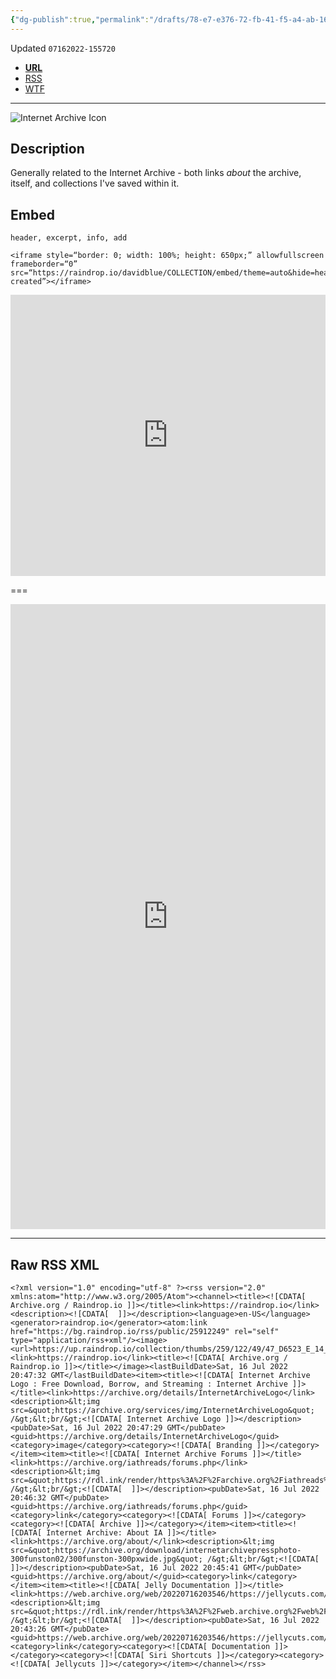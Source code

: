 ```yaml
---
{"dg-publish":true,"permalink":"/drafts/78-e7-e376-72-fb-41-f5-a4-ab-167-e86-b839-d6/","dgHomeLink":true,"dgPassFrontmatter":false}
---
```


Updated `07162022-155720`

- [**URL**](https://raindrop.io/davidblue/archive-org-25912249)
- [RSS](https://raindrop.io/collection/25912249/feed)
- [WTF](https://davidblue.wtf/drafts/78E7E376-72FB-41F5-A4AB-167E86B839D6.html)

---

![Internet Archive Icon](https://i.snap.as/9svrd6iB.png)

## Description

Generally related to the Internet Archive - both links *about* the archive, itself, and collections I've saved within it.

## Embed

`header, excerpt, info, add`

```
<iframe style=“border: 0; width: 100%; height: 650px;” allowfullscreen frameborder=“0” src=“https://raindrop.io/davidblue/COLLECTION/embed/theme=auto&hide=header%2C+excerpt%2C+info%2C+add&sort=-created”></iframe>
```

<iframe style="border: 0; width: 100%; height: 450px;" allowfullscreen frameborder="0" src="https://raindrop.io/davidblue/embed/theme=auto&hide=header%2C+excerpt%2C+info%2C+add&sort=-created"></iframe>

===

<iframe style="border: 0; width: 100%; height: 1000px;" allowfullscreen frameborder="0" src="https://raindrop.io/davidblue/embed/me/theme=auto"></iframe>

---

## Raw RSS XML

```
<?xml version="1.0" encoding="utf-8" ?><rss version="2.0" xmlns:atom="http://www.w3.org/2005/Atom"><channel><title><![CDATA[ Archive.org / Raindrop.io ]]></title><link>https://raindrop.io</link><description><![CDATA[  ]]></description><language>en-US</language><generator>raindrop.io</generator><atom:link href="https://bg.raindrop.io/rss/public/25912249" rel="self" type="application/rss+xml"/><image><url>https://up.raindrop.io/collection/thumbs/259/122/49/47_D6523_E_14_D5_42_C1_ABCE_16085_A60982_F.jpeg</url><link>https://raindrop.io</link><title><![CDATA[ Archive.org / Raindrop.io ]]></title></image><lastBuildDate>Sat, 16 Jul 2022 20:47:32 GMT</lastBuildDate><item><title><![CDATA[ Internet Archive Logo : Free Download, Borrow, and Streaming : Internet Archive ]]></title><link>https://archive.org/details/InternetArchiveLogo</link><description>&lt;img src=&quot;https://archive.org/services/img/InternetArchiveLogo&quot; /&gt;&lt;br/&gt;<![CDATA[ Internet Archive Logo ]]></description><pubDate>Sat, 16 Jul 2022 20:47:29 GMT</pubDate><guid>https://archive.org/details/InternetArchiveLogo</guid><category>image</category><category><![CDATA[ Branding ]]></category></item><item><title><![CDATA[ Internet Archive Forums ]]></title><link>https://archive.org/iathreads/forums.php</link><description>&lt;img src=&quot;https://rdl.ink/render/https%3A%2F%2Farchive.org%2Fiathreads%2Fforums.php&quot; /&gt;&lt;br/&gt;<![CDATA[  ]]></description><pubDate>Sat, 16 Jul 2022 20:46:32 GMT</pubDate><guid>https://archive.org/iathreads/forums.php</guid><category>link</category><category><![CDATA[ Forums ]]></category><category><![CDATA[ Archive ]]></category></item><item><title><![CDATA[ Internet Archive: About IA ]]></title><link>https://archive.org/about/</link><description>&lt;img src=&quot;https://archive.org/download/internetarchivepressphoto-300funston02/300funston-300pxwide.jpg&quot; /&gt;&lt;br/&gt;<![CDATA[  ]]></description><pubDate>Sat, 16 Jul 2022 20:45:41 GMT</pubDate><guid>https://archive.org/about/</guid><category>link</category></item><item><title><![CDATA[ Jelly Documentation ]]></title><link>https://web.archive.org/web/20220716203546/https://jellycuts.com/docs/</link><description>&lt;img src=&quot;https://rdl.ink/render/https%3A%2F%2Fweb.archive.org%2Fweb%2F20220716203546%2Fhttps%3A%2F%2Fjellycuts.com%2Fdocs%2F&quot; /&gt;&lt;br/&gt;<![CDATA[  ]]></description><pubDate>Sat, 16 Jul 2022 20:43:26 GMT</pubDate><guid>https://web.archive.org/web/20220716203546/https://jellycuts.com/docs/</guid><category>link</category><category><![CDATA[ Documentation ]]></category><category><![CDATA[ Siri Shortcuts ]]></category><category><![CDATA[ Jellycuts ]]></category></item></channel></rss>
```
